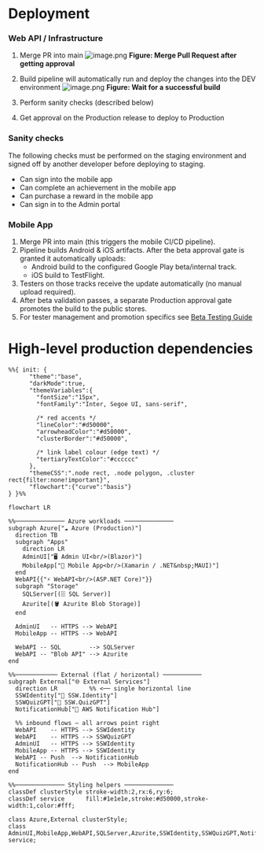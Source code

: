 # Deployment

### Web API / Infrastructure

1. Merge PR into main
   ![image.png](imgs/deployment-merge.png)
   **Figure: Merge Pull Request after getting approval**

2. Build pipeline will automatically run and deploy the changes into the DEV environment
   ![image.png](imgs/deployment-successful-build.png)
   **Figure: Wait for a successful build**

3. Perform sanity checks (described below)

4. Get approval on the Production release to deploy to Production

### Sanity checks
The following checks must be performed on the staging environment and signed off by another developer before deploying to staging.

* Can sign into the mobile app
* Can complete an achievement in the mobile app
* Can purchase a reward in the mobile app
* Can sign in to the Admin portal

### Mobile App

1. Merge PR into main (this triggers the mobile CI/CD pipeline).
2. Pipeline builds Android & iOS artifacts. After the beta approval gate is granted it automatically uploads:
   * Android build to the configured Google Play beta/internal track.
   * iOS build to TestFlight.
3. Testers on those tracks receive the update automatically (no manual upload required).
4. After beta validation passes, a separate Production approval gate promotes the build to the public stores.
5. For tester management and promotion specifics see [Beta Testing Guide](Instructions-Beta-Testing.md)

# High-level production dependencies

```mermaid
%%{ init: {
      "theme":"base",
      "darkMode":true,
      "themeVariables":{
        "fontSize":"15px",
        "fontFamily":"Inter, Segoe UI, sans-serif",

        /* red accents */
        "lineColor":"#d50000",
        "arrowheadColor":"#d50000",
        "clusterBorder":"#d50000",

        /* link label colour (edge text) */
        "tertiaryTextColor":"#cccccc"
      },
      "themeCSS":".node rect, .node polygon, .cluster rect{filter:none!important}",
      "flowchart":{"curve":"basis"}
} }%%

flowchart LR

%%────────────── Azure workloads ──────────────
subgraph Azure["☁️ Azure (Production)"]
  direction TB
  subgraph "Apps"
    direction LR
    AdminUI["🖥️ Admin UI<br/>(Blazor)"]
    MobileApp["📱 Mobile App<br/>(Xamarin / .NET&nbsp;MAUI)"]
  end
  WebAPI{{"⚡ WebAPI<br/>(ASP.NET Core)"}}
  subgraph "Storage"
    SQLServer[(🗄️ SQL Server)]
    Azurite[(🪣 Azurite Blob Storage)]
  end

  AdminUI   -- HTTPS --> WebAPI
  MobileApp -- HTTPS --> WebAPI

  WebAPI -- SQL        --> SQLServer
  WebAPI -- "Blob API" --> Azurite
end

%%──────────── External (flat / horizontal) ───────────
subgraph External["🌐 External Services"]
  direction LR         %% <── single horizontal line
  SSWIdentity["🔐 SSW.Identity"]
  SSWQuizGPT["🧠 SSW.QuizGPT"]
  NotificationHub["🔔 AWS Notification Hub"]

  %% inbound flows – all arrows point right
  WebAPI    -- HTTPS --> SSWIdentity
  WebAPI    -- HTTPS --> SSWQuizGPT
  AdminUI   -- HTTPS --> SSWIdentity
  MobileApp -- HTTPS --> SSWIdentity
  WebAPI -- Push  --> NotificationHub
  NotificationHub -- Push  --> MobileApp
end

%%────────────── Styling helpers ──────────────
classDef clusterStyle stroke-width:2,rx:6,ry:6;
classDef service      fill:#1e1e1e,stroke:#d50000,stroke-width:1,color:#fff;

class Azure,External clusterStyle;
class AdminUI,MobileApp,WebAPI,SQLServer,Azurite,SSWIdentity,SSWQuizGPT,NotificationHub service;
```
